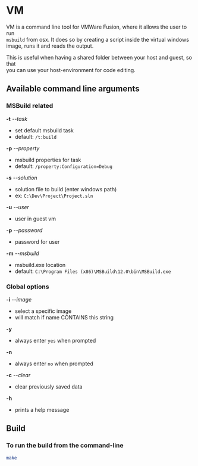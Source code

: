 # VM
VM is a command line tool for VMWare Fusion, where it allows the user to run <br/>`msbuild` from osx. It does so by creating a script inside the virtual windows <br/>image, runs it and reads the output.

This is useful when having a shared folder between your host and guest, so that<br/> you can use your host-environment for code editing.

## Available command line arguments
### MSBuild related

**-t** *--task*
* set default msbuild task
* default: `/t:build`

**-p** *--property*
* msbuild properties for task
* default: `/property:Configuration=Debug`

**-s** *--solution*
* solution file to build (enter windows path)
* ex: `C:\Dev\Project\Project.sln`

**-u** *--user*
* user in guest vm

**-p** *--password*
* password for user

**-m** *--msbuild*
* msbuild.exe location
* default: `C:\Program Files (x86)\MSBuild\12.0\bin\MSBuild.exe`

### Global options

**-i** *--image*
* select a specific image
* will match if name CONTAINS this string

**-y**
* always enter `yes` when prompted

**-n**
* always enter `no` when prompted

**-c** *--clear*
* clear previously saved data

**-h**
* prints a help message

## Build
### To run the build from the command-line
```bash
make
```
